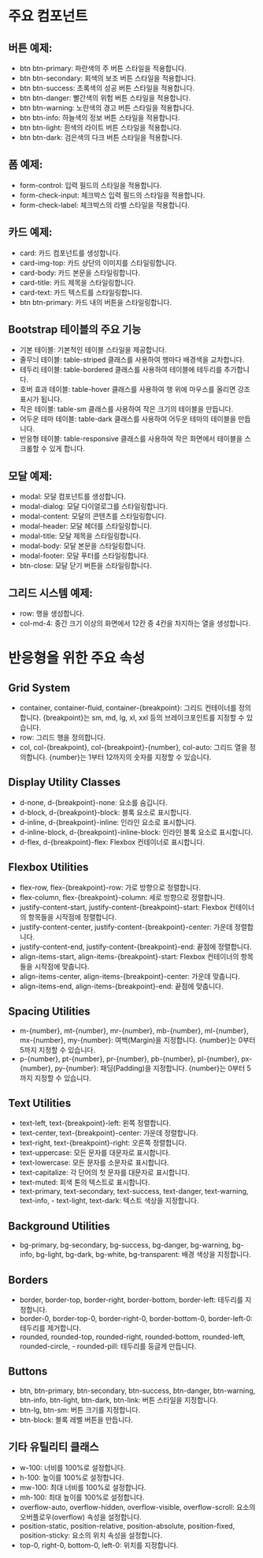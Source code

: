 # 주요 컴포넌트
## 버튼 예제:
- btn btn-primary: 파란색의 주 버튼 스타일을 적용합니다.
- btn btn-secondary: 회색의 보조 버튼 스타일을 적용합니다.
- btn btn-success: 초록색의 성공 버튼 스타일을 적용합니다.
- btn btn-danger: 빨간색의 위험 버튼 스타일을 적용합니다.
- btn btn-warning: 노란색의 경고 버튼 스타일을 적용합니다.
- btn btn-info: 하늘색의 정보 버튼 스타일을 적용합니다.
- btn btn-light: 흰색의 라이트 버튼 스타일을 적용합니다.
- btn btn-dark: 검은색의 다크 버튼 스타일을 적용합니다.

## 폼 예제:
- form-control: 입력 필드의 스타일을 적용합니다.
- form-check-input: 체크박스 입력 필드의 스타일을 적용합니다.
- form-check-label: 체크박스의 라벨 스타일을 적용합니다.

## 카드 예제:
- card: 카드 컴포넌트를 생성합니다.
- card-img-top: 카드 상단의 이미지를 스타일링합니다.
- card-body: 카드 본문을 스타일링합니다.
- card-title: 카드 제목을 스타일링합니다.
- card-text: 카드 텍스트를 스타일링합니다.
- btn btn-primary: 카드 내의 버튼을 스타일링합니다.

## Bootstrap 테이블의 주요 기능
- 기본 테이블: 기본적인 테이블 스타일을 제공합니다.
- 줄무늬 테이블: table-striped 클래스를 사용하여 행마다 배경색을 교차합니다.
- 테두리 테이블: table-bordered 클래스를 사용하여 테이블에 테두리를 추가합니다.
- 호버 효과 테이블: table-hover 클래스를 사용하여 행 위에 마우스를 올리면 강조 표시가 됩니다.
- 작은 테이블: table-sm 클래스를 사용하여 작은 크기의 테이블을 만듭니다.
- 어두운 테마 테이블: table-dark 클래스를 사용하여 어두운 테마의 테이블을 만듭니다.
- 반응형 테이블: table-responsive 클래스를 사용하여 작은 화면에서 테이블을 스크롤할 수 있게 합니다.

## 모달 예제:
- modal: 모달 컴포넌트를 생성합니다.
- modal-dialog: 모달 다이얼로그를 스타일링합니다.
- modal-content: 모달의 콘텐츠를 스타일링합니다.
- modal-header: 모달 헤더를 스타일링합니다.
- modal-title: 모달 제목을 스타일링합니다.
- modal-body: 모달 본문을 스타일링합니다.
- modal-footer: 모달 푸터를 스타일링합니다.
- btn-close: 모달 닫기 버튼을 스타일링합니다.

## 그리드 시스템 예제:
- row: 행을 생성합니다.
- col-md-4: 중간 크기 이상의 화면에서 12칸 중 4칸을 차지하는 열을 생성합니다.


# 반응형을 위한 주요 속성
## Grid System
- container, container-fluid, container-{breakpoint}: 그리드 컨테이너를 정의합니다. {breakpoint}는 sm, md, lg, xl, xxl 등의 브레이크포인트를 지정할 수 있습니다.
- row: 그리드 행을 정의합니다.
- col, col-{breakpoint}, col-{breakpoint}-{number}, col-auto: 그리드 열을 정의합니다. {number}는 1부터 12까지의 숫자를 지정할 수 있습니다.

## Display Utility Classes
- d-none, d-{breakpoint}-none: 요소를 숨깁니다.
- d-block, d-{breakpoint}-block: 블록 요소로 표시합니다.
- d-inline, d-{breakpoint}-inline: 인라인 요소로 표시합니다.
- d-inline-block, d-{breakpoint}-inline-block: 인라인 블록 요소로 표시합니다.
- d-flex, d-{breakpoint}-flex: Flexbox 컨테이너로 표시합니다.

## Flexbox Utilities
- flex-row, flex-{breakpoint}-row: 가로 방향으로 정렬합니다.
- flex-column, flex-{breakpoint}-column: 세로 방향으로 정렬합니다.
- justify-content-start, justify-content-{breakpoint}-start: Flexbox 컨테이너의 항목들을 시작점에 정렬합니다.
- justify-content-center, justify-content-{breakpoint}-center: 가운데 정렬합니다.
- justify-content-end, justify-content-{breakpoint}-end: 끝점에 정렬합니다.
- align-items-start, align-items-{breakpoint}-start: Flexbox 컨테이너의 항목들을 시작점에 맞춥니다.
- align-items-center, align-items-{breakpoint}-center: 가운데 맞춥니다.
- align-items-end, align-items-{breakpoint}-end: 끝점에 맞춥니다.

## Spacing Utilities
- m-{number}, mt-{number}, mr-{number}, mb-{number}, ml-{number}, mx-{number}, my-{number}: 여백(Margin)을 지정합니다. {number}는 0부터 5까지 지정할 수 있습니다.
- p-{number}, pt-{number}, pr-{number}, pb-{number}, pl-{number}, px-{number}, py-{number}: 패딩(Padding)을 지정합니다. {number}는 0부터 5까지 지정할 수 있습니다.

## Text Utilities
- text-left, text-{breakpoint}-left: 왼쪽 정렬합니다.
- text-center, text-{breakpoint}-center: 가운데 정렬합니다.
- text-right, text-{breakpoint}-right: 오른쪽 정렬합니다.
- text-uppercase: 모든 문자를 대문자로 표시합니다.
- text-lowercase: 모든 문자를 소문자로 표시합니다.
- text-capitalize: 각 단어의 첫 문자를 대문자로 표시합니다.
- text-muted: 회색 톤의 텍스트로 표시합니다.
- text-primary, text-secondary, text-success, text-danger, text-warning, text-info, - text-light, text-dark: 텍스트 색상을 지정합니다.

## Background Utilities
- bg-primary, bg-secondary, bg-success, bg-danger, bg-warning, bg-info, bg-light, bg-dark, bg-white, bg-transparent: 배경 색상을 지정합니다.

## Borders
- border, border-top, border-right, border-bottom, border-left: 테두리를 지정합니다.
- border-0, border-top-0, border-right-0, border-bottom-0, border-left-0: 테두리를 제거합니다.
- rounded, rounded-top, rounded-right, rounded-bottom, rounded-left, rounded-circle, - rounded-pill: 테두리를 둥글게 만듭니다.

## Buttons
- btn, btn-primary, btn-secondary, btn-success, btn-danger, btn-warning, btn-info, btn-light, btn-dark, btn-link: 버튼 스타일을 지정합니다.
- btn-lg, btn-sm: 버튼 크기를 지정합니다.
- btn-block: 블록 레벨 버튼을 만듭니다.

## 기타 유틸리티 클래스
- w-100: 너비를 100%로 설정합니다.
- h-100: 높이를 100%로 설정합니다.
- mw-100: 최대 너비를 100%로 설정합니다.
- mh-100: 최대 높이를 100%로 설정합니다.
- overflow-auto, overflow-hidden, overflow-visible, overflow-scroll: 요소의 오버플로우(overflow) 속성을 설정합니다.
- position-static, position-relative, position-absolute, position-fixed, position-sticky: 요소의 위치 속성을 설정합니다.
- top-0, right-0, bottom-0, left-0: 위치를 지정합니다.
